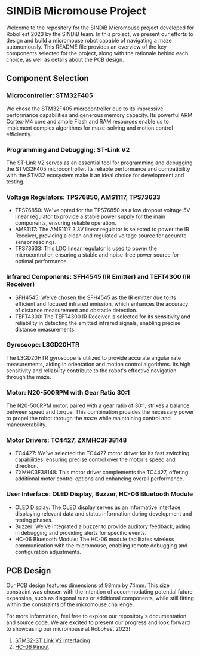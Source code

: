 # SINDiB Micromouse Project

Welcome to the repository for the SINDiB Micromouse project developed for RoboFest 2023 by the SINDiB team. In this project, we present our efforts to design and build a micromouse robot capable of navigating a maze autonomously. This README file provides an overview of the key components selected for the project, along with the rationale behind each choice, as well as details about the PCB design.

## Component Selection

### Microcontroller: STM32F405

We chose the STM32F405 microcontroller due to its impressive performance capabilities and generous memory capacity. Its powerful ARM Cortex-M4 core and ample Flash and RAM resources enable us to implement complex algorithms for maze-solving and motion control efficiently.

### Programming and Debugging: ST-Link V2

The ST-Link V2 serves as an essential tool for programming and debugging the STM32F405 microcontroller. Its reliable performance and compatibility with the STM32 ecosystem make it an ideal choice for development and testing.

### Voltage Regulators: TPS76850, AMS1117, TPS73633

- TPS76850: We've opted for the TPS76850 as a low dropout voltage 5V linear regulator to provide a stable power supply for the main components, ensuring reliable operation.
- AMS1117: The AMS1117 3.3V linear regulator is selected to power the IR Receiver, providing a clean and regulated voltage source for accurate sensor readings.
- TPS73633: This LDO linear regulator is used to power the microcontroller, ensuring a stable and noise-free power source for optimal performance.

### Infrared Components: SFH4545 (IR Emitter) and TEFT4300 (IR Receiver)

- SFH4545: We've chosen the SFH4545 as the IR emitter due to its efficient and focused infrared emission, which enhances the accuracy of distance measurement and obstacle detection.
- TEFT4300: The TEFT4300 IR Receiver is selected for its sensitivity and reliability in detecting the emitted infrared signals, enabling precise distance measurements.

### Gyroscope: L3GD20HTR

The L3GD20HTR gyroscope is utilized to provide accurate angular rate measurements, aiding in orientation and motion control algorithms. Its high sensitivity and reliability contribute to the robot's effective navigation through the maze.

### Motor: N20-500RPM with Gear Ratio 30:1

The N20-500RPM motor, paired with a gear ratio of 30:1, strikes a balance between speed and torque. This combination provides the necessary power to propel the robot through the maze while maintaining control and maneuverability.

### Motor Drivers: TC4427, ZXMHC3F38148

- TC4427: We've selected the TC4427 motor driver for its fast switching capabilities, ensuring precise control over the motor's speed and direction.
- ZXMHC3F38148: This motor driver complements the TC4427, offering additional motor control options and enhancing overall performance.

### User Interface: OLED Display, Buzzer, HC-06 Bluetooth Module

- OLED Display: The OLED display serves as an informative interface, displaying relevant data and status information during development and testing phases.
- Buzzer: We've integrated a buzzer to provide auditory feedback, aiding in debugging and providing alerts for specific events.
- HC-06 Bluetooth Module: The HC-06 module facilitates wireless communication with the micromouse, enabling remote debugging and configuration adjustments.

## PCB Design

Our PCB design features dimensions of 98mm by 74mm. This size constraint was chosen with the intention of accommodating potential future expansion, such as diagonal runs or additional components, while still fitting within the constraints of the micromouse challenge.

For more information, feel free to explore our repository's documentation and source code. We are excited to present our progress and look forward to showcasing our micromouse at RoboFest 2023!




1. [STM32-ST Link V2 Interfacing](https://www.robotics-university.com/2016/05/mini-st-linkv2-programming-tool-for-stm8-and-stm32.html)
2. [HC-06 Pinout](https://www.etechnophiles.com/hc06-pinout-specifications-datasheet/)